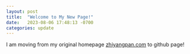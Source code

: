 ```yaml
---
layout: post
title:  "Welcome to My New Page!"
date:   2023-08-06 17:48:13 -0700
categories: update
---
```

I am moving from my original homepage [zhiyangpan.com](http://zhiyangpan.com) to github page!